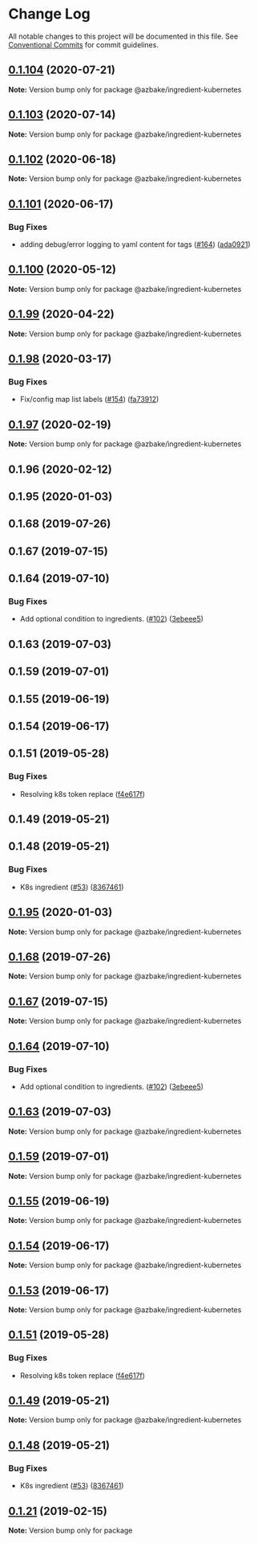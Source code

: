 # Change Log

All notable changes to this project will be documented in this file.
See [Conventional Commits](https://conventionalcommits.org) for commit guidelines.

## [0.1.104](https://github.com/HomecareHomebase/azure-bake/compare/@azbake/ingredient-kubernetes@0.1.103...@azbake/ingredient-kubernetes@0.1.104) (2020-07-21)

**Note:** Version bump only for package @azbake/ingredient-kubernetes





## [0.1.103](https://github.com/HomecareHomebase/azure-bake/compare/@azbake/ingredient-kubernetes@0.1.102...@azbake/ingredient-kubernetes@0.1.103) (2020-07-14)

**Note:** Version bump only for package @azbake/ingredient-kubernetes





## [0.1.102](https://github.com/HomecareHomebase/azure-bake/compare/@azbake/ingredient-kubernetes@0.1.101...@azbake/ingredient-kubernetes@0.1.102) (2020-06-18)

**Note:** Version bump only for package @azbake/ingredient-kubernetes





## [0.1.101](https://github.com/HomecareHomebase/azure-bake/compare/@azbake/ingredient-kubernetes@0.1.100...@azbake/ingredient-kubernetes@0.1.101) (2020-06-17)


### Bug Fixes

* adding debug/error logging to yaml content for tags ([#164](https://github.com/HomecareHomebase/azure-bake/issues/164)) ([ada0921](https://github.com/HomecareHomebase/azure-bake/commit/ada0921))





## [0.1.100](https://github.com/HomecareHomebase/azure-bake/compare/@azbake/ingredient-kubernetes@0.1.99...@azbake/ingredient-kubernetes@0.1.100) (2020-05-12)

**Note:** Version bump only for package @azbake/ingredient-kubernetes





## [0.1.99](https://github.com/HomecareHomebase/azure-bake/compare/@azbake/ingredient-kubernetes@0.1.98...@azbake/ingredient-kubernetes@0.1.99) (2020-04-22)

**Note:** Version bump only for package @azbake/ingredient-kubernetes





## [0.1.98](https://github.com/HomecareHomebase/azure-bake/compare/@azbake/ingredient-kubernetes@0.1.97...@azbake/ingredient-kubernetes@0.1.98) (2020-03-17)


### Bug Fixes

* Fix/config map list labels ([#154](https://github.com/HomecareHomebase/azure-bake/issues/154)) ([fa73912](https://github.com/HomecareHomebase/azure-bake/commit/fa73912))





## [0.1.97](https://github.com/HomecareHomebase/azure-bake/compare/@azbake/ingredient-kubernetes@0.1.96...@azbake/ingredient-kubernetes@0.1.97) (2020-02-19)

**Note:** Version bump only for package @azbake/ingredient-kubernetes





## 0.1.96 (2020-02-12)



## 0.1.95 (2020-01-03)



## 0.1.68 (2019-07-26)



## 0.1.67 (2019-07-15)



## 0.1.64 (2019-07-10)


### Bug Fixes

* Add optional condition to ingredients. ([#102](https://github.com/HomecareHomebase/azure-bake/issues/102)) ([3ebeee5](https://github.com/HomecareHomebase/azure-bake/commit/3ebeee5))



## 0.1.63 (2019-07-03)



## 0.1.59 (2019-07-01)



## 0.1.55 (2019-06-19)



## 0.1.54 (2019-06-17)



## 0.1.51 (2019-05-28)


### Bug Fixes

* Resolving k8s token replace ([f4e617f](https://github.com/HomecareHomebase/azure-bake/commit/f4e617f))



## 0.1.49 (2019-05-21)



## 0.1.48 (2019-05-21)


### Bug Fixes

* K8s ingredient ([#53](https://github.com/HomecareHomebase/azure-bake/issues/53)) ([8367461](https://github.com/HomecareHomebase/azure-bake/commit/8367461))





## [0.1.95](https://github.com/HomecareHomebase/azure-bake/compare/v0.1.94...v0.1.95) (2020-01-03)

**Note:** Version bump only for package @azbake/ingredient-kubernetes





## [0.1.68](https://github.com/HomecareHomebase/azure-bake/compare/v0.1.67...v0.1.68) (2019-07-26)

**Note:** Version bump only for package @azbake/ingredient-kubernetes





## [0.1.67](https://github.com/HomecareHomebase/azure-bake/compare/v0.1.66...v0.1.67) (2019-07-15)

**Note:** Version bump only for package @azbake/ingredient-kubernetes





## [0.1.64](https://github.com/HomecareHomebase/azure-bake/compare/v0.1.63...v0.1.64) (2019-07-10)


### Bug Fixes

* Add optional condition to ingredients. ([#102](https://github.com/HomecareHomebase/azure-bake/issues/102)) ([3ebeee5](https://github.com/HomecareHomebase/azure-bake/commit/3ebeee5))





## [0.1.63](https://github.com/HomecareHomebase/azure-bake/compare/v0.1.62...v0.1.63) (2019-07-03)

**Note:** Version bump only for package @azbake/ingredient-kubernetes





## [0.1.59](https://github.com/HomecareHomebase/azure-bake/compare/v0.1.58...v0.1.59) (2019-07-01)

**Note:** Version bump only for package @azbake/ingredient-kubernetes





## [0.1.55](https://github.com/HomecareHomebase/azure-bake/compare/v0.1.54...v0.1.55) (2019-06-19)

**Note:** Version bump only for package @azbake/ingredient-kubernetes





## [0.1.54](https://github.com/HomecareHomebase/azure-bake/compare/v0.1.53...v0.1.54) (2019-06-17)

**Note:** Version bump only for package @azbake/ingredient-kubernetes





## [0.1.53](https://github.com/HomecareHomebase/azure-bake/compare/v0.1.52...v0.1.53) (2019-06-17)

**Note:** Version bump only for package @azbake/ingredient-kubernetes





## [0.1.51](https://github.com/HomecareHomebase/azure-bake/compare/v0.1.50...v0.1.51) (2019-05-28)


### Bug Fixes

* Resolving k8s token replace ([f4e617f](https://github.com/HomecareHomebase/azure-bake/commit/f4e617f))





## [0.1.49](https://github.com/HomecareHomebase/azure-bake/compare/v0.1.48...v0.1.49) (2019-05-21)

**Note:** Version bump only for package @azbake/ingredient-kubernetes





## [0.1.48](https://github.com/HomecareHomebase/azure-bake/compare/v0.1.47...v0.1.48) (2019-05-21)


### Bug Fixes

* K8s ingredient ([#53](https://github.com/HomecareHomebase/azure-bake/issues/53)) ([8367461](https://github.com/HomecareHomebase/azure-bake/commit/8367461))






## [0.1.21](https://github.com/csperbeck/azure-bake/compare/v0.1.5...v0.1.21) (2019-02-15)

**Note:** Version bump only for package
